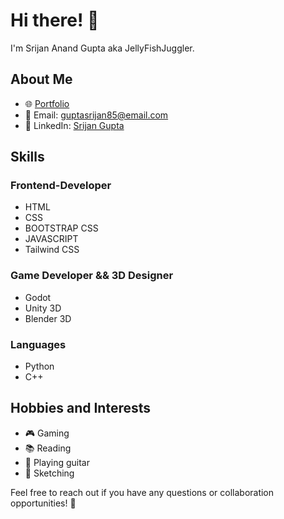 # Hi there! 👋

I'm Srijan Anand Gupta aka JellyFishJuggler.

## About Me

- 🌐 [Portfolio](https://linktr.ee/jellyfishjuggler?utm_source=linktree_admin_share)
- 📧 Email: guptasrijan85@email.com
- 📱 LinkedIn: [Srijan Gupta](https://www.linkedin.com/in/srijan-gupta-a5031a28b)

## Skills

### Frontend-Developer

-  HTML
-  CSS
-  BOOTSTRAP CSS
-  JAVASCRIPT
-  Tailwind CSS

### Game Developer && 3D Designer
-  Godot
-  Unity 3D
-  Blender 3D

### Languages
-  Python
-  C++

<!--
## GitHub Stats

![Your GitHub Stats](https://github-readme-stats.vercel.app/api?username=yourusername&show_icons=true&count_private=true&hide=prs&theme=dark)

## Contributions

- 🌟 [Your GitHub Stars](https://github.com/yourusername?tab=stars)
- 💬 [Your GitHub Issues](https://github.com/yourusername?tab=issues)



## Certifications

- [Certification Name](https://www.example.com/certification)

## Education

- **Degree:** Your Degree
- **School:** Your School
- **Year:** Graduation Year

## Work Experience

### [Company Name](https://www.company.com)

- **Position:** Your Position
- **Duration:** Start Date - End Date
- Brief description of your role and achievements.

-->

## Hobbies and Interests

- 🎮 Gaming
- 📚 Reading
- 🎸 Playing guitar
- 🎨 Sketching

Feel free to reach out if you have any questions or collaboration opportunities! 🚀
